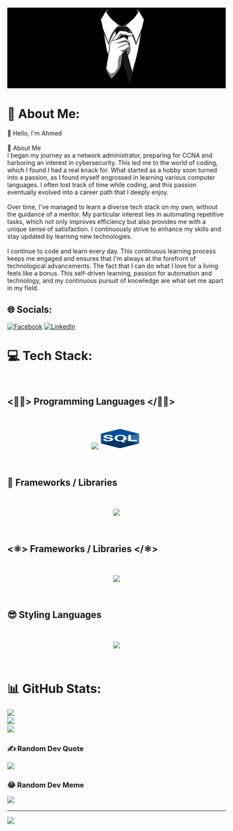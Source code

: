 
<p align="center"><img src="/assets/tie_banner.jpg"></p>


# 💫 About Me:
👋 Hello, I'm Ahmed<br><br>🚀 About Me<br>I began my journey as a network administrator, preparing for CCNA and harboring an interest in cybersecurity. This led me to the world of coding, which I found I had a real knack for. What started as a hobby soon turned into a passion, as I found myself engrossed in learning various computer languages. I often lost track of time while coding, and this passion eventually evolved into a career path that I deeply enjoy.<br><br>Over time, I've managed to learn a diverse tech stack on my own, without the guidance of a mentor. My particular interest lies in automating repetitive tasks, which not only improves efficiency but also provides me with a unique sense of satisfaction. I continuously strive to enhance my skills and stay updated by learning new technologies.<br><br>I continue to code and learn every day. This continuous learning process keeps me engaged and ensures that I'm always at the forefront of technological advancements. The fact that I can do what I love for a living feels like a bonus. This self-driven learning, passion for automation and technology, and my continuous pursuit of knowledge are what set me apart in my field.<br>


## 🌐 Socials:
[![Facebook](https://img.shields.io/badge/Facebook-%231877F2.svg?logo=Facebook&logoColor=white)](https://facebook.com/ahmed.qureshi1) [![LinkedIn](https://img.shields.io/badge/LinkedIn-%230077B5.svg?logo=linkedin&logoColor=white)](https://linkedin.com/in/ahmed--qureshi) 

# 💻 Tech Stack:
<br>
<b>

## <👨‍💻> Programming Languages </👨‍💻>

<br>
<p align="center">
  <a href="https://skillicons.dev">
    <img src="https://skillicons.dev/icons?i=py,js,ts,dart,html" /><span><img src="/assets/sql.svg" alt="SVG LOGO" width="100" height="50">
</span>
  </a>
</p>
<br>

## 🧬 Frameworks / Libraries
<br>
<p align="center">
  <a href="https://skillicons.dev">
    <img src="https://skillicons.dev/icons?i=django,react,svelte,flutter,next" />
  </a>
</p>
<br>

## <⚛️> Frameworks / Libraries </⚛️>
<br>
<p align="center">
  <a href="https://skillicons.dev">
    <img src="https://skillicons.dev/icons?i=next,redux,styledcomponents," />
  </a> 
</p>
<br>

## 😎 Styling Languages
<br>
<p align="center">
  <a href="https://skillicons.dev">
    <img src="https://skillicons.dev/icons?i=sass,css,tailwind" />
  </a>
</p>
<br>

# 📊 GitHub Stats:
![](https://github-readme-stats.vercel.app/api?username=ahmedther&theme=swift&hide_border=false&include_all_commits=false&count_private=false)<br/>
![](https://github-readme-streak-stats.herokuapp.com/?user=ahmedther&theme=swift&hide_border=false)<br/>
![](https://github-readme-stats.vercel.app/api/top-langs/?username=ahmedther&theme=swift&hide_border=false&include_all_commits=false&count_private=false&layout=compact)


### ✍️ Random Dev Quote
![](https://quotes-github-readme.vercel.app/api?type=horizontal&theme=dark)

### 😂 Random Dev Meme
<img src='https://randommeme-five.vercel.app/' style="height: 400px;"/>

---
[![](https://visitcount.itsvg.in/api?id=ahmedther&icon=0&color=12)](https://visitcount.itsvg.in)

<!-- Proudly created with GPRM ( https://gprm.itsvg.in ) -->
